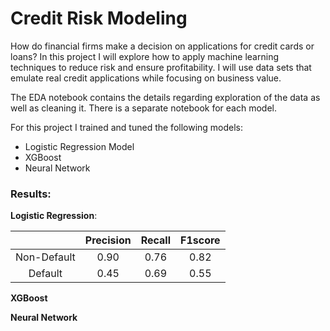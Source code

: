 # Credit Risk Modeling

How do financial firms make a decision on applications for credit cards or loans? In this project I will explore how to apply machine learning techniques to reduce risk and ensure profitability. I will use data sets that emulate real credit applications while focusing on business value.

The EDA notebook contains the details regarding exploration of the data as well as cleaning it. There is a separate notebook for each model.

For this project I trained and tuned the following models:

- Logistic Regression Model
- XGBoost
- Neural Network

### Results:

<b>Logistic Regression</b>:
        
|   	       | Precision 	| Recall	|  F1score |
|:----------:|:----------:|:-------:|:--------:|
|Non-Default |      0.90	|   	0.76|   	0.82 | 
|Default     |      0.45	|   	0.69|   	0.55 |


<b>XGBoost</b>


<b>Neural Network</b>

